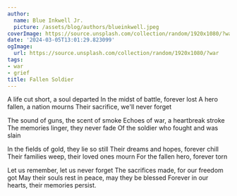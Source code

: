 ```yaml
---
author:
  name: Blue Inkwell Jr.
  picture: /assets/blog/authors/blueinkwell.jpeg
coverImage: https://source.unsplash.com/collection/random/1920x1080/?war
date: '2024-03-05T13:01:29.823099'
ogImage:
  url: https://source.unsplash.com/collection/random/1920x1080/?war
tags:
- war
- grief
title: Fallen Soldier
---
```


A life cut short, a soul departed
In the midst of battle, forever lost
A hero fallen, a nation mourns
Their sacrifice, we'll never forget

The sound of guns, the scent of smoke
Echoes of war, a heartbreak stroke
The memories linger, they never fade
Of the soldier who fought and was slain

In the fields of gold, they lie so still
Their dreams and hopes, forever chill
Their families weep, their loved ones mourn
For the fallen hero, forever torn

Let us remember, let us never forget
The sacrifices made, for our freedom got
May their souls rest in peace, may they be blessed
Forever in our hearts, their memories persist.